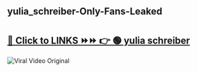 
 ## yulia_schreiber-Only-Fans-Leaked

# <h2><a href="https://clipsfans.com/yulia_schreiber&ref=git">🔗 Click to LINKS ⏩⏩ 👉 🟢 yulia schreiber </a></h2>

<a href="https://clipsfans.com/yulia_schreiber&ref=git" rel="nofollow" data-target="animated-image.originalLink"><img src="https://i.ibb.co.com/xMMVF88/686577567.gif" alt="Viral Video Original" style="max-width: 100%; display: inline-block;" data-target="animated-image.originalImage"></a>

